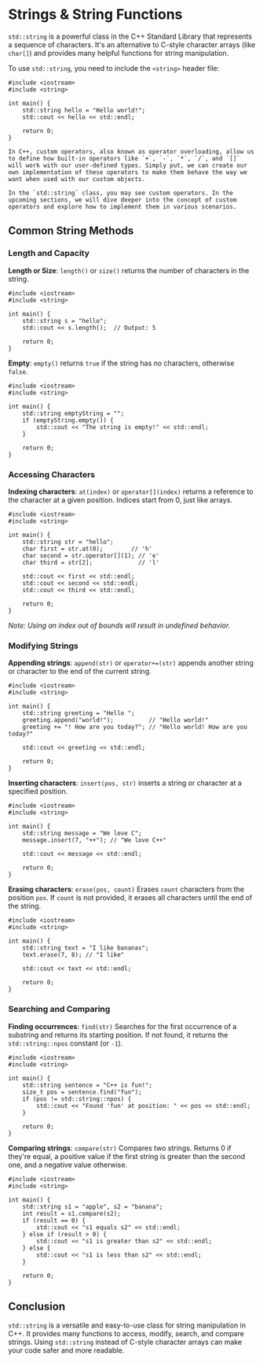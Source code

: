# Strings & String Functions

`std::string` is a powerful class in the C++ Standard Library that represents a sequence of characters. It's an alternative to C-style character arrays (like `char[]`) and provides many helpful functions for string manipulation.

To use `std::string`, you need to include the `<string>` header file:

```cpp,editable
#include <iostream>
#include <string>

int main() {
    std::string hello = "Hello world!";
    std::cout << hello << std::endl;

    return 0;
}
```

~~~admonish warning title="Custom Operators"
In C++, custom operators, also known as operator overloading, allow us to define how built-in operators like `+`, `-`, `*`, `/`, and `[]` will work with our user-defined types. Simply put, we can create our own implementation of these operators to make them behave the way we want when used with our custom objects.

In the `std::string` class, you may see custom operators. In the upcoming sections, we will dive deeper into the concept of custom operators and explore how to implement them in various scenarios.
~~~

## Common String Methods

### Length and Capacity

**Length or Size**: `length()` or `size()` returns the number of characters in the string.
```cpp,editable
#include <iostream>
#include <string>

int main() {
    std::string s = "hello";
    std::cout << s.length();  // Output: 5

    return 0;
}
```

**Empty**: `empty()` returns `true` if the string has no characters, otherwise `false`.
```cpp,editable
#include <iostream>
#include <string>

int main() {
    std::string emptyString = "";
    if (emptyString.empty()) {
        std::cout << "The string is empty!" << std::endl;
    }

    return 0;
}
```

### Accessing Characters

**Indexing characters**: `at(index)` or `operator[](index)` returns a reference to the character at a given position. Indices start from 0, just like arrays.
```cpp,editable
#include <iostream>
#include <string>

int main() {
    std::string str = "hello";
    char first = str.at(0);        // 'h'
    char second = str.operator[](1); // 'e'
    char third = str[2];             // 'l'

    std::cout << first << std::endl;
    std::cout << second << std::endl;
    std::cout << third << std::endl;

    return 0;
}
```
*Note: Using an index out of bounds will result in undefined behavior.*

### Modifying Strings

**Appending strings**: `append(str)` or `operator+=(str)` appends another string or character to the end of the current string.
```cpp,editable
#include <iostream>
#include <string>

int main() {
    std::string greeting = "Hello ";
    greeting.append("world!");          // "Hello world!"
    greeting += "! How are you today?"; // "Hello world! How are you today?"

    std::cout << greeting << std::endl;

    return 0;
}
```

**Inserting characters**: `insert(pos, str)` inserts a string or character at a specified position.

```cpp,editable
#include <iostream>
#include <string>

int main() {
    std::string message = "We love C";
    message.insert(7, "++"); // "We love C++"

    std::cout << message << std::endl;

    return 0;
}
```

**Erasing characters**: `erase(pos, count)` Erases `count` characters from the position `pos`. If `count` is not provided, it erases all characters until the end of the string.

```cpp,editable
#include <iostream>
#include <string>

int main() {
    std::string text = "I like bananas";
    text.erase(7, 8); // "I like"

    std::cout << text << std::endl;

    return 0;
}
```

### Searching and Comparing

**Finding occurrences**: `find(str)` Searches for the first occurrence of a substring and returns its starting position. If not found, it returns the `std::string::npos` constant (or `-1`).

```cpp,editable
#include <iostream>
#include <string>

int main() {
    std::string sentence = "C++ is fun!";
    size_t pos = sentence.find("fun");
    if (pos != std::string::npos) {
        std::cout << "Found 'fun' at position: " << pos << std::endl;
    }

    return 0;
}
```

**Comparing strings**: `compare(str)` Compares two strings. Returns 0 if they're equal, a positive value if the first string is greater than the second one, and a negative value otherwise.

```cpp,editable
#include <iostream>
#include <string>

int main() {
    std::string s1 = "apple", s2 = "banana";
    int result = s1.compare(s2);
    if (result == 0) {
        std::cout << "s1 equals s2" << std::endl;
    } else if (result > 0) {
        std::cout << "s1 is greater than s2" << std::endl;
    } else {
        std::cout << "s1 is less than s2" << std::endl;
    }

    return 0;
}
```

## Conclusion

`std::string` is a versatile and easy-to-use class for string manipulation in C++. It provides many functions to access, modify, search, and compare strings. Using `std::string` instead of C-style character arrays can make your code safer and more readable.